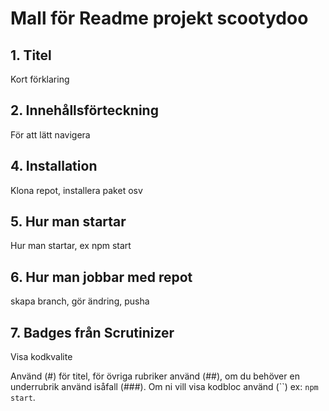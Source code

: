 # Mall för Readme projekt scootydoo

## 1. Titel
Kort förklaring 

## 2. Innehållsförteckning
För att lätt navigera

## 4. Installation
Klona repot, installera paket osv

## 5. Hur man startar
Hur man startar, ex npm start

## 6. Hur man jobbar med repot
skapa branch, gör ändring, pusha

## 7. Badges från Scrutinizer
Visa kodkvalite 

Använd (#) för titel, för övriga rubriker använd (##), om du behöver en underrubrik använd isåfall (###). Om ni vill visa kodbloc använd (``) ex: `npm start`.
